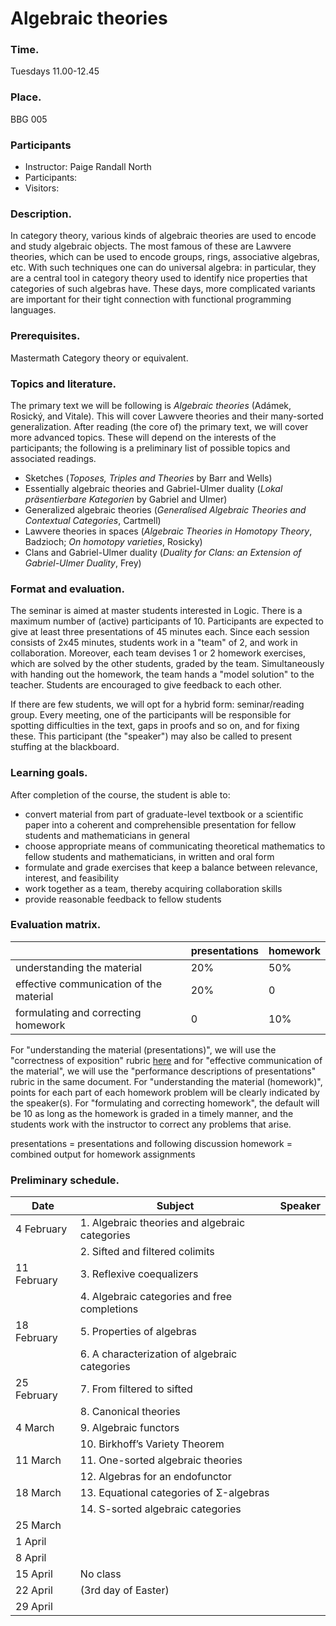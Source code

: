 # Algebraic theories

### Time.
Tuesdays 11.00-12.45

### Place.
BBG 005

### Participants
- Instructor: Paige Randall North
- Participants:
- Visitors: 

### Description.
In category theory, various kinds of algebraic theories are used to encode and study algebraic objects. The most famous of these are Lawvere theories, which can be used to encode groups, rings, associative algebras, etc. With such techniques one can do universal algebra: in particular, they are a central tool in category theory used to identify nice properties that categories of such algebras have. These days, more complicated variants are important for their tight connection with functional programming languages.

### Prerequisites.
Mastermath Category theory or equivalent.

### Topics and literature.
The primary text we will be following is *Algebraic theories* (Adámek, Rosický, and Vitale). This will cover Lawvere theories and their many-sorted generalization. After reading (the core of) the primary text, we will cover more advanced topics. These will depend on the interests of the participants; the following is a preliminary list of possible topics and associated readings.
- Sketches (_Toposes, Triples and Theories_ by Barr and Wells)
- Essentially algebraic theories and Gabriel-Ulmer duality (_Lokal präsentierbare Kategorien_ by Gabriel and Ulmer)
- Generalized algebraic theories (_Generalised Algebraic Theories and Contextual Categories_, Cartmell)
- Lawvere theories in spaces (_Algebraic Theories in Homotopy Theory_, Badzioch; _On homotopy varieties_, Rosicky)
- Clans and Gabriel-Ulmer duality (_Duality for Clans: an Extension of Gabriel-Ulmer Duality_, Frey)

### Format and evaluation.
The seminar is aimed at master students interested in Logic. There is a maximum number of (active) participants of 10. Participants are expected to give at least three presentations of 45 minutes each. Since each session consists of 2x45 minutes, students work in a "team" of 2, and work in collaboration. Moreover, each team devises 1 or 2 homework exercises, which are solved by the other students, graded by the team. Simultaneously with handing out the homework, the team hands a "model solution" to the teacher. Students are encouraged to give feedback to each other.

If there are few students, we will opt for a hybrid form: seminar/reading group. Every meeting, one of the participants will be responsible for spotting difficulties in the text, gaps in proofs and so on, and for fixing these. This participant (the "speaker") may also be called to present stuffing at the blackboard.

### Learning goals.
After completion of the course, the student is able to:
- convert material from part of graduate-level textbook or a scientific paper into a coherent and comprehensible presentation for fellow students and mathematicians in general
- choose appropriate means of communicating theoretical mathematics to fellow students and mathematicians, in written and oral form
- formulate and grade exercises that keep a balance between relevance, interest, and feasibility
- work together as a team, thereby acquiring collaboration skills
- provide reasonable feedback to fellow students

### Evaluation matrix. 

| | presentations	| homework |
|-|---------------|----------|
|understanding the material	| 20%	| 50% |
| effective communication of the material	| 20%	| 0 |
| formulating and correcting homework	| 0	| 10% |

For "understanding the material (presentations)", we will use the "correctness of exposition" rubric [here](https://students.uu.nl/sites/default/files/beta_wiskunde_bachelor_scriptie_evaluatie-3.pdf) and for "effective communication of the material", we will use the "performance descriptions of presentations" rubric in the same document. For "understanding the material (homework)", points for each part of each homework problem will be clearly indicated by the speaker(s). For "formulating and correcting homework", the default will be 10 as long as the homework is graded in a timely manner, and the students work with the instructor to correct any problems that arise.

presentations = presentations and following discussion
homework = combined output for homework assignments

### Preliminary schedule.

| Date | Subject | Speaker |
|------|---------|---------|
| 4 February	| 1. Algebraic theories and algebraic categories	| |
| |	2. Sifted and filtered colimits |	|
| 11 February	| 3. Reflexive coequalizers	| |
| |	4. Algebraic categories and free completions	| |
| 18 February	| 5. Properties of algebras	| |
| |	6. A characterization of algebraic categories	| |
| 25 February	| 7. From filtered to sifted	| |
| |	8. Canonical theories	| |
| 4 March |	9. Algebraic functors	| |
| |	10. Birkhoff’s Variety Theorem	| |
| 11 March	| 11. One-sorted algebraic theories	| |
| | 	12. Algebras for an endofunctor	| |
| 18 March	| 13. Equational categories of Σ-algebras | |	
| |	14. S-sorted algebraic categories	| |
| 25 March | | |
| 1 April | | |
| 8 April | | |
| 15 April | No class| |
| 22 April | (3rd day of Easter)| |
| 29 April| | |



